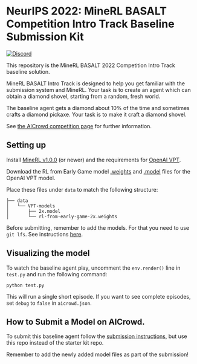 # NeurIPS 2022: MineRL BASALT Competition Intro Track Baseline Submission Kit

[![Discord](https://img.shields.io/discord/565639094860775436.svg)](https://discord.gg/BT9uegr)

This repository is the MineRL BASALT 2022 Competition Intro Track baseline solution.

MineRL BASALT Intro Track is designed to help you get familiar with the submission system and MineRL. Your task is to create an agent which can obtain a diamond shovel, starting from a random, fresh world.

The baseline agent gets a diamond about 10% of the time and sometimes crafts a diamond pickaxe. Your task is to make it craft a diamond shovel.

See [the AICrowd competition page](https://www.aicrowd.com/challenges/neurips-2022-minerl-basalt-competition) for further information.

## Setting up

Install [MineRL v1.0.0](https://github.com/minerllabs/minerl) (or newer) and the requirements for [OpenAI VPT](https://github.com/openai/Video-Pre-Training).

Download the RL from Early Game model [.weights](https://openaipublic.blob.core.windows.net/minecraft-rl/models/rl-from-early-game-2x.weights) and [.model](https://openaipublic.blob.core.windows.net/minecraft-rl/models/2x.model) files for the OpenAI VPT model.

Place these files under `data` to match the following structure:

```
├── data
│   └── VPT-models
│       ├── 2x.model
│       └── rl-from-early-game-2x.weights
```

Before submitting, remember to add the models. For that you need to use `git lfs`. See instructions [here](https://discourse.aicrowd.com/t/how-to-upload-large-files-size-to-your-submission/2304).


## Visualizing the model

To watch the baseline agent play, uncomment the `env.render()` line in `test.py` and run the following command:
```
python test.py
```
This will run a single short episode. If you want to see complete episodes, set `debug` to `false` in `aicrowd.json`.

## How to Submit a Model on AICrowd.

To submit this baseline agent follow the [submission instructions](https://github.com/minerllabs/basalt_intro_track_2022_competition_submission_template), but use this repo instead of the starter kit repo.

Remember to add the newly added model files as part of the submission!
